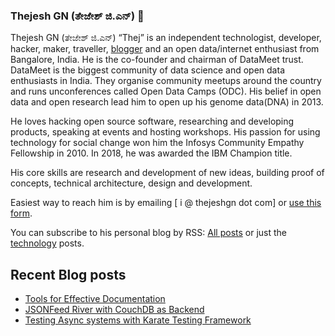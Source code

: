 ### Thejesh GN (ತೇಜೇಶ್ ಜಿ.ಎನ್) 👋

Thejesh GN (ತೇಜೇಶ್ ಜಿ.ಎನ್) “Thej” is an independent technologist, developer, hacker, maker, traveller, [blogger](https://thejeshgn.com/) and an open data/internet enthusiast from Bangalore, India. He is the co-founder and chairman of DataMeet trust. DataMeet is the biggest community of data science and open data enthusiasts in India. They organise community meetups around the country and runs unconferences called Open Data Camps (ODC). His belief in open data and open research lead him to open up his genome data(DNA) in 2013.

He loves hacking open source software, researching and developing products, speaking at events and hosting workshops. His passion for using technology for social change won him the Infosys Community Empathy Fellowship in 2010. In 2018, he was awarded the IBM Champion title.

His core skills are research and development of new ideas, building proof of concepts, technical architecture, design and development.

Easiest way to reach him is by emailing [ i @ thejeshgn dot com] or [use this form](https://thejeshgn.com/contact/).

You can subscribe to his personal blog by RSS: [All posts](https://thejeshgn.com/feed) or just the [technology](https://thejeshgn.com/category/technology/feed/) posts.

## Recent Blog posts

* [Tools for Effective Documentation](https://thejeshgn.com/2020/10/16/tools-for-effective-documentation/)
* [JSONFeed River with CouchDB as Backend](https://thejeshgn.com/2020/09/22/jsonfeed-river-with-couchdb-as-backend/)
* [Testing Async systems with Karate Testing Framework](https://thejeshgn.com/2020/09/07/testing-async-systems-with-karate-testing-framework/)
